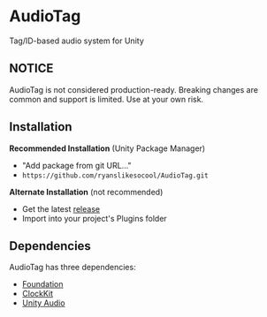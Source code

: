 # AudioTag
Tag/ID-based audio system for Unity

## NOTICE
AudioTag is not considered production-ready.  Breaking changes are common and support is limited.  Use at your own risk.

## Installation
**Recommended Installation** (Unity Package Manager)
- "Add package from git URL..."
- `https://github.com/ryanslikesocool/AudioTag.git`

**Alternate Installation** (not recommended)
- Get the latest [release](https://github.com/ryanslikesocool/AudioTag/releases)
- Import into your project's Plugins folder

## Dependencies
AudioTag has three dependencies:
- [Foundation](https://github.com/ryanslikesocool/UnityFoundation)
- [ClockKit](https://github.com/ryanslikesocool/ClockKit)
- [Unity Audio](https://docs.unity3d.com/2021.3/Documentation/ScriptReference/UnityEngine.AudioModule.html)
